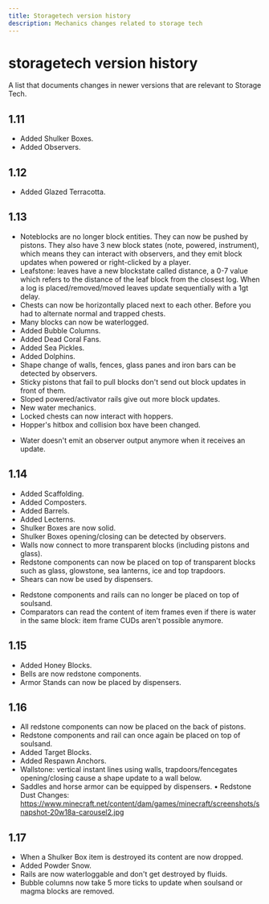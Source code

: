 ```yaml
---
title: Storagetech version history
description: Mechanics changes related to storage tech
---
```


# storagetech version history

A list that documents changes in newer versions that are relevant to Storage Tech.

## 1.11
+ Added Shulker Boxes.
+ Added Observers.

## 1.12
+ Added Glazed Terracotta.

## 1.13
+ Noteblocks are no longer block entities. They can now be pushed by pistons. They also have 3 new block states (note, powered, instrument), which means they can interact with observers, and they emit block updates when powered or right-clicked by a player.
+ Leafstone: leaves have a new blockstate called 
distance, a 0-7 value which refers to the distance of the leaf block from the closest log. When a log is placed/removed/moved leaves update sequentially with a 1gt delay.
+ Chests can now be horizontally placed next to each other. Before you had to alternate normal and trapped chests.
+ Many blocks can now be waterlogged.
+ Added Bubble Columns.
+ Added Dead Coral Fans.
+ Added Sea Pickles.
+ Added Dolphins.
+ Shape change of walls, fences, glass panes and iron bars can be detected by observers.
+ Sticky pistons that fail to pull blocks don't send out block updates in front of them.
+ Sloped powered/activator rails give out more block updates.
+ New water mechanics.
+ Locked chests can now interact with hoppers.
+ Hopper's hitbox and collision box have been changed.
- Water doesn't emit an observer output anymore when it receives an update.

## 1.14
+ Added Scaffolding.
+ Added Composters.
+ Added Barrels.
+ Added Lecterns.
+ Shulker Boxes are now solid.
+ Shulker Boxes opening/closing can be detected by observers.
+ Walls now connect to more transparent blocks (including pistons and glass).
+ Redstone components can now be placed on top of transparent blocks such as glass, glowstone, sea lanterns, ice and top trapdoors.
+ Shears can now be used by dispensers.
- Redstone components and rails can no longer be placed on top of soulsand.
- Comparators can read the content of item frames even if there is water in the same block: item frame CUDs aren't possible anymore.

## 1.15
+ Added Honey Blocks.
+ Bells are now redstone components.
+ Armor Stands can now be placed by dispensers.

## 1.16
+ All redstone components can now be placed on the back of pistons.
+ Redstone components and rail can once again be placed on top of soulsand.
+ Added Target Blocks.
+ Added Respawn Anchors.
+ Wallstone: vertical instant lines using walls, trapdoors/fencegates opening/closing cause a shape update to a wall below.
+ Saddles and horse armor can be equipped by dispensers.
• Redstone Dust Changes: 
https://www.minecraft.net/content/dam/games/minecraft/screenshots/snapshot-20w18a-carousel2.jpg

## 1.17
+ When a Shulker Box item is destroyed its content are now dropped.
+ Added Powder Snow.
+ Rails are now waterloggable and don't get destroyed by fluids.
+ Bubble columns now take 5 more ticks to update when soulsand or magma blocks are removed.
